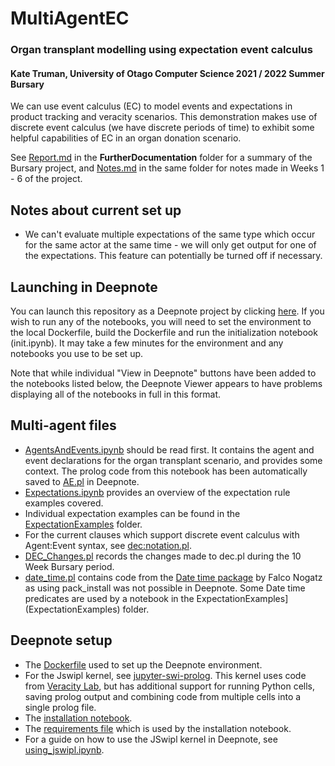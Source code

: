 # MultiAgentEC
### Organ transplant modelling using expectation event calculus 
#### Kate Truman, University of Otago Computer Science 2021 / 2022 Summer Bursary


We can use event calculus (EC) to model events and expectations in product tracking and veracity scenarios. This demonstration makes use of discrete event calculus (we have discrete periods of time) to exhibit some helpful capabilities of EC in an organ donation scenario.

See [Report.md](FurtherDocumentation/Report.md) in the **FurtherDocumentation** folder for a summary of the Bursary project, and [Notes.md](FurtherDocumentation/Notes.md) in the same folder for notes made in Weeks 1 - 6 of the project.

## Notes about current set up
- We can't evaluate multiple expectations of the same type which occur for the same actor at the same time - we will only get output for one of the expectations. This feature can potentially be turned off if necessary.

## Launching in Deepnote
You can launch this repository as a Deepnote project by clicking [here](https://deepnote.com/launch?url=https%3A%2F%2Fgithub.com%2Fkatetruman%2FMultiAgentEC). 
If you wish to run any of the notebooks, you will need to set the environment to the local Dockerfile, build the Dockerfile and run the initialization notebook (init.ipynb). 
It may take a few minutes for the environment and any notebooks you use to be set up.

Note that while individual "View in Deepnote" buttons have been added to the notebooks listed below, the Deepnote Viewer appears to have problems displaying all of the notebooks in full in this format.

## Multi-agent files

- [AgentsAndEvents.ipynb](AgentsAndEvents.ipynb) should be read first. It contains the agent and event declarations for the organ transplant scenario, and provides some context. The prolog code from this notebook has been automatically saved to [AE.pl](AE.pl) in Deepnote.
- [Expectations.ipynb](Expectations.ipynb) provides an overview of the expectation rule examples covered.
- Individual expectation examples can be found in the [ExpectationExamples](ExpectationExamples) folder.
- For the current clauses which support discrete event calculus with Agent:Event syntax, see [dec:notation.pl](dec:notation.pl).
- [DEC_Changes.pl](DEC_Changes.pl) records the changes made to dec.pl during the 10 Week Bursary period.
- [date_time.pl](date_time.pl) contains code from the [Date time package](https://github.com/fnogatz/date_time) by Falco Nogatz as using pack_install was not possible in Deepnote. Some Date time predicates are used by a notebook in the ExpectationExamples](ExpectationExamples) folder.

## Deepnote setup
- The [Dockerfile](Dockerfile) used to set up the Deepnote environment.
- For the Jswipl kernel, see [jupyter-swi-prolog](jupyter-swi-prolog). This kernel uses code from [Veracity Lab](https://github.com/veracitylab/jupyter-swi-prolog), but has additional support for running Python cells, saving prolog output and combining code from multiple cells into a single prolog file.
- The [installation notebook](init.ipynb).
- The [requirements file](requirements.txt) which is used by the installation notebook.
- For a guide on how to use the JSwipl kernel in Deepnote, see [using_jswipl.ipynb](using_jswipl.ipynb).


